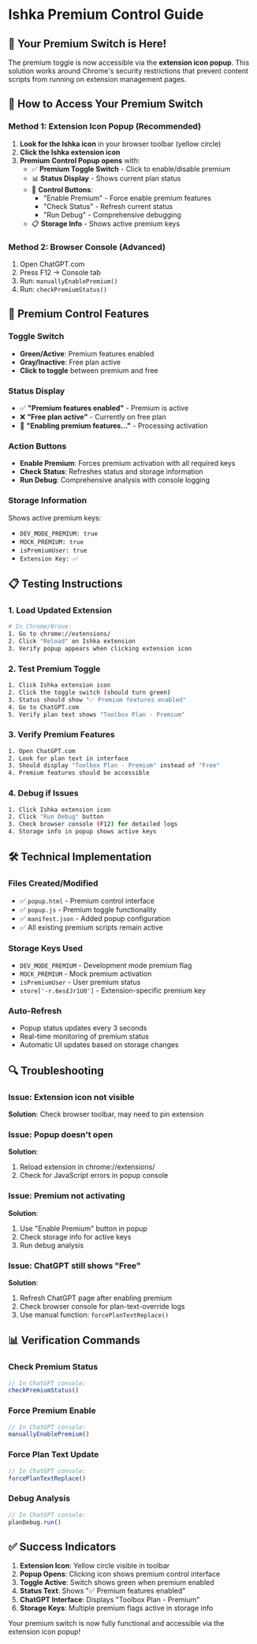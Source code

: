 # Ishka Premium Control Guide

## 🎯 Your Premium Switch is Here!

The premium toggle is now accessible via the **extension icon popup**. This solution works around Chrome's security restrictions that prevent content scripts from running on extension management pages.

## 🚀 How to Access Your Premium Switch

### Method 1: Extension Icon Popup (Recommended)
1. **Look for the Ishka icon** in your browser toolbar (yellow circle)
2. **Click the Ishka extension icon** 
3. **Premium Control Popup opens** with:
   - ✅ **Premium Toggle Switch** - Click to enable/disable premium
   - 📊 **Status Display** - Shows current plan status
   - 🔧 **Control Buttons**:
     - "Enable Premium" - Force enable premium features
     - "Check Status" - Refresh current status
     - "Run Debug" - Comprehensive debugging
   - 📋 **Storage Info** - Shows active premium keys

### Method 2: Browser Console (Advanced)
1. Open ChatGPT.com
2. Press F12 → Console tab
3. Run: `manuallyEnablePremium()`
4. Run: `checkPremiumStatus()`

## 🔧 Premium Control Features

### Toggle Switch
- **Green/Active**: Premium features enabled
- **Gray/Inactive**: Free plan active
- **Click to toggle** between premium and free

### Status Display
- ✅ **"Premium features enabled"** - Premium is active
- ❌ **"Free plan active"** - Currently on free plan
- 🚀 **"Enabling premium features..."** - Processing activation

### Action Buttons
- **Enable Premium**: Forces premium activation with all required keys
- **Check Status**: Refreshes status and storage information
- **Run Debug**: Comprehensive analysis with console logging

### Storage Information
Shows active premium keys:
- `DEV_MODE_PREMIUM: true`
- `MOCK_PREMIUM: true` 
- `isPremiumUser: true`
- `Extension Key: ✅`

## 📋 Testing Instructions

### 1. Load Updated Extension
```bash
# In Chrome/Brave:
1. Go to chrome://extensions/
2. Click "Reload" on Ishka extension
3. Verify popup appears when clicking extension icon
```

### 2. Test Premium Toggle
```bash
1. Click Ishka extension icon
2. Click the toggle switch (should turn green)
3. Status should show "✅ Premium features enabled"
4. Go to ChatGPT.com
5. Verify plan text shows "Toolbox Plan - Premium"
```

### 3. Verify Premium Features
```bash
1. Open ChatGPT.com
2. Look for plan text in interface
3. Should display "Toolbox Plan - Premium" instead of "Free"
4. Premium features should be accessible
```

### 4. Debug if Issues
```bash
1. Click Ishka extension icon
2. Click "Run Debug" button
3. Check browser console (F12) for detailed logs
4. Storage info in popup shows active keys
```

## 🛠️ Technical Implementation

### Files Created/Modified
- ✅ `popup.html` - Premium control interface
- ✅ `popup.js` - Premium toggle functionality  
- ✅ `manifest.json` - Added popup configuration
- ✅ All existing premium scripts remain active

### Storage Keys Used
- `DEV_MODE_PREMIUM` - Development mode premium flag
- `MOCK_PREMIUM` - Mock premium activation
- `isPremiumUser` - User premium status
- `store['-r.6es£Jr1U0']` - Extension-specific premium key

### Auto-Refresh
- Popup status updates every 3 seconds
- Real-time monitoring of premium status
- Automatic UI updates based on storage changes

## 🔍 Troubleshooting

### Issue: Extension icon not visible
**Solution**: Check browser toolbar, may need to pin extension

### Issue: Popup doesn't open
**Solution**: 
1. Reload extension in chrome://extensions/
2. Check for JavaScript errors in popup console

### Issue: Premium not activating
**Solution**:
1. Use "Enable Premium" button in popup
2. Check storage info for active keys
3. Run debug analysis

### Issue: ChatGPT still shows "Free"
**Solution**:
1. Refresh ChatGPT page after enabling premium
2. Check browser console for plan-text-override logs
3. Use manual function: `forcePlanTextReplace()`

## 📊 Verification Commands

### Check Premium Status
```javascript
// In ChatGPT console:
checkPremiumStatus()
```

### Force Premium Enable
```javascript
// In ChatGPT console:
manuallyEnablePremium()
```

### Force Plan Text Update
```javascript
// In ChatGPT console:
forcePlanTextReplace()
```

### Debug Analysis
```javascript
// In ChatGPT console:
planDebug.run()
```

## ✅ Success Indicators

1. **Extension Icon**: Yellow circle visible in toolbar
2. **Popup Opens**: Clicking icon shows premium control interface
3. **Toggle Active**: Switch shows green when premium enabled
4. **Status Text**: Shows "✅ Premium features enabled"
5. **ChatGPT Interface**: Displays "Toolbox Plan - Premium"
6. **Storage Keys**: Multiple premium flags active in storage info

Your premium switch is now fully functional and accessible via the extension icon popup!